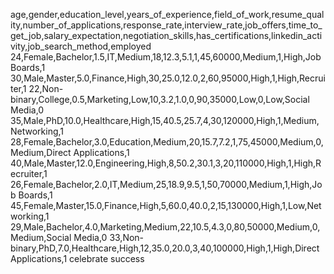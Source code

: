 age,gender,education_level,years_of_experience,field_of_work,resume_quality,number_of_applications,response_rate,interview_rate,job_offers,time_to_get_job,salary_expectation,negotiation_skills,has_certifications,linkedin_activity,job_search_method,employed
24,Female,Bachelor,1.5,IT,Medium,18,12.3,5.1,1,45,60000,Medium,1,High,Job Boards,1
30,Male,Master,5.0,Finance,High,30,25.0,12.0,2,60,95000,High,1,High,Recruiter,1
22,Non-binary,College,0.5,Marketing,Low,10,3.2,1.0,0,90,35000,Low,0,Low,Social Media,0
35,Male,PhD,10.0,Healthcare,High,15,40.5,25.7,4,30,120000,High,1,Medium,Networking,1
28,Female,Bachelor,3.0,Education,Medium,20,15.7,7.2,1,75,45000,Medium,0,Medium,Direct Applications,1
40,Male,Master,12.0,Engineering,High,8,50.2,30.1,3,20,110000,High,1,High,Recruiter,1
26,Female,Bachelor,2.0,IT,Medium,25,18.9,9.5,1,50,70000,Medium,1,High,Job Boards,1
45,Female,Master,15.0,Finance,High,5,60.0,40.0,2,15,130000,High,1,Low,Networking,1
29,Male,Bachelor,4.0,Marketing,Medium,22,10.5,4.3,0,80,50000,Medium,0,Medium,Social Media,0
33,Non-binary,PhD,7.0,Healthcare,High,12,35.0,20.0,3,40,100000,High,1,High,Direct Applications,1
celebrate success
